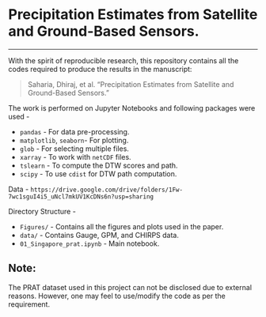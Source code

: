 # Precipitation Estimates from Satellite and Ground-Based Sensors.
----
With the spirit of reproducible research, this repository contains all the codes required to produce the results in the manuscript:

> Saharia, Dhiraj, et al. “Precipitation Estimates from Satellite and Ground-Based Sensors.”

The work is performed on Jupyter Notebooks and following packages were used -
- `pandas` - For data pre-processing.
- `matplotlib`, `seaborn`- For plotting.
- `glob` - For selecting multiple files.
- `xarray` - To work with `netCDF` files.
- `tslearn` - To compute the DTW scores and path.
- `scipy` - To use `cdist` for DTW path computation.

Data - `https://drive.google.com/drive/folders/1Fw-7wc1sguI4i5_uNcl7mkUV1KcDNs6n?usp=sharing`

Directory Structure -
- `Figures/` - Contains all the figures and plots used in the paper.
- `data/` - Contains Gauge, GPM, and CHIRPS data.
- `01_Singapore_prat.ipynb` - Main notebook.

## Note:
The PRAT dataset used in this project can not be disclosed due to external reasons. However, one may feel to use/modify the code as per the requirement.
